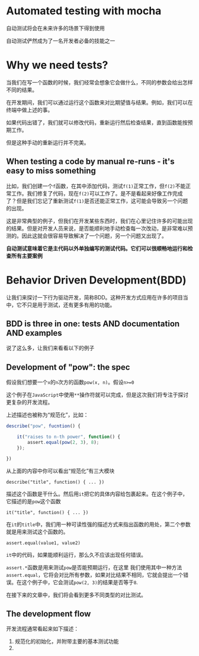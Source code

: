 # Automated testing with mocha
自动测试将会在未来许多的场景下得到使用

自动测试俨然成为了一名开发者必备的技能之一

# Why we need tests?
当我们在写一个函数的时候，我们经常会想象它会做什么，不同的参数会给出怎样不同的结果。

在开发期间，我们可以通过运行这个函数来对比期望值与结果。例如，我们可以在终端中做上述的事。

如果代码出错了，我们就可以修改代码，重新运行然后检查结果，直到函数能按预期工作。

但是这种手动的重新运行并不完美。

## When testing a code by manual re-runs - it's easy to miss something
比如，我们创建一个`f`函数，在其中添加代码，测试`f(1)`正常工作，但`f(2)`不能正常工作。我们修复了代码，现在`f(2)`可以工作了。是不是看起来好像工作完成了？但是我们忘记了重新测试`f(1)`是否还能正常工作，这可能会导致另一个问题的出现。

这是非常典型的例子，但我们在开发某些东西时，我们在心里记住许多的可能出现的结果。但是对开发人员来说，是否能顺利地手动检查每一次改动，是非常难以预测的。因此这就会很容易导致解决了一个问题，另一个问题又出现了。

**自动测试意味着它是主代码以外单独编写的测试代码。它们可以很顺畅地运行和检查所有主要案例**

# Behavior Driven Development(BDD)
让我们来探讨一下行为驱动开发，简称BDD。这种开发方式应用在许多的项目当中，它不只是用于测试，还有更多有用的功能。

## BDD is three in one: tests AND documentation AND examples
说了这么多，让我们来看看以下的例子

## Development of "pow": the spec
假设我们想要一个`x`的`n`次方的函数`pow(x, n)`。假设`n>=0`

这个例子在`JavaScript`中使用`**`操作符就可以完成，但是这次我们将专注于探讨更复杂的开发流程。

上述描述也被称为“规范化”，比如：

```js
describe("pow", fucntion() {

    it("raises to n-th power", function() {
        assert.equal(pow(2, 3), 8);
    });

})
```
从上面的内容中你可以看出“规范化”有三大模块

`describe("title", function() { ... })`

描述这个函数是干什么。然后用`it`把它的具体内容给包裹起来。在这个例子中，它描述的是`pow`这个函数

`it("title", function() { ... })`

在`it`的`title`中，我们用一种可读性强的描述方式来指出函数的用处，第二个参数就是用来测试这个函数的。

`assert.equal(value1, value2)`

`it`中的代码，如果能顺利运行，那么久不应该出现任何错误。

`assert.*`函数是用来测试`pow`是否能预期运行，在这里 我们使用其中一种方法`assert.equal`，它将会对比所有参数，如果对比结果不相同，它就会提出一个错误。在这个例子中，它会测试`pow(2, 3)`的结果是否等于`8`.

在接下来的文章中，我们将会看到更多不同类型的对比测试。

## The development flow
开发流程通常看起来如下描述：

1. 规范化的初始化，并附带主要的基本测试功能
2. 
